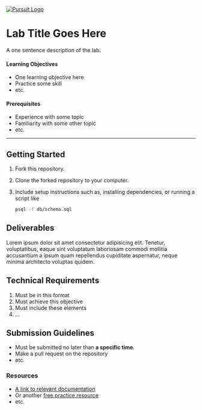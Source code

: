 [![Pursuit Logo](https://avatars1.githubusercontent.com/u/5825944?s=200&v=4)](https://pursuit.org)

# Lab Title Goes Here

A one sentence description of the lab.

#### Learning Objectives

- One learning objective here
- Practice some skill
- etc.

#### Prerequisites

- Experience with some topic
- Familiarity with some other topic
- etc.

---

## Getting Started

1. Fork this repository.
1. Clone the forked repository to your computer.
1. Include setup instructions such as, installing dependencies, or running a script like

   ```bash
   psql -f db/schema.sql
   ```

## Deliverables

Lorem ipsum dolor sit amet consectetur adipisicing elit. Tenetur, voluptatibus, eaque sint voluptatum laboriosam commodi mollitia accusantium a ipsum quam repellendus cupiditate aspernatur, neque minima architecto voluptas quidem.

## Technical Requirements
1. Must be in this format
2. Must achieve this objective
3. Must include these elements
4. ...

## Submission Guidelines

- Must be submitted no later than **a specific time**.
- Make a pull request on the repository
- etc.

### Resources

- [A link to relevant documentation](https://www.google.com/)
- Or another [free practice resource](https://www.google.com/)
- etc.
